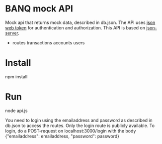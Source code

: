 # BANQ mock API
Mock api that returns mock data, described in db.json. The API uses [json web token](https://github.com/auth0/node-jsonwebtoken) for authentication and authorization. This API is based on [json-server](https://github.com/typicode/json-server).


- routes
transactions
accounts
users

# Install
npm install

# Run
node api.js

You need to login using the emailaddress and password as described in db.json to access the routes. Only the login route is publicly available.
To login, do a POST-request on localhost:3000/login with the body {"emailaddress": emailaddress, "password": password}
